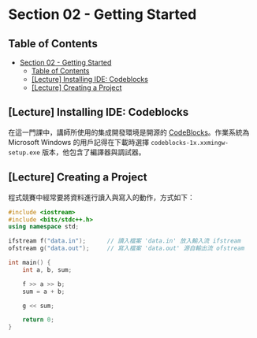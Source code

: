 # Section 02 - Getting Started

## Table of Contents

- [Section 02 - Getting Started](#section-02---getting-started)
  - [Table of Contents](#table-of-contents)
  - [[Lecture] Installing IDE: Codeblocks](#lecture-installing-ide-codeblocks)
  - [[Lecture] Creating a Project](#lecture-creating-a-project)

## [Lecture] Installing IDE: Codeblocks

在這一門課中，講師所使用的集成開發環境是開源的 [CodeBlocks](http://www.codeblocks.org/)。作業系統為 Microsoft Windows 的用戶記得在下載時選擇 `codeblocks-1x.xxmingw-setup.exe` 版本，他包含了編譯器與調試器。

## [Lecture] Creating a Project

程式競賽中經常要將資料進行讀入與寫入的動作，方式如下：

```cpp
#include <iostream>
#include <bits/stdc++.h>
using namespace std;

ifstream f("data.in");      // 讀入檔案 'data.in' 放入輸入流 ifstream
ofstream g("data.out");     // 寫入檔案 'data.out' 源自輸出流 ofstream

int main() {
    int a, b, sum;

    f >> a >> b;
    sum = a + b;

    g << sum;

    return 0;
}
```
